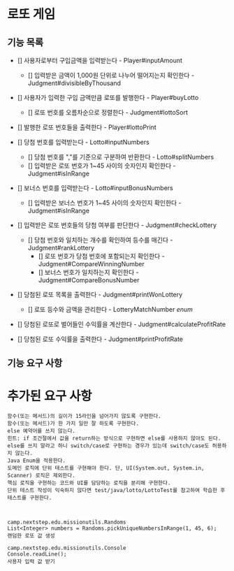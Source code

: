 # 로또 게임

## 기능 목록

- [] 사용자로부터 구입금액을 입력받는다 - Player#inputAmount
  - [] 입력받은 금액이 1,000원 단위로 나누어 떨어지는지 확인한다 - Judgment#divisibleByThousand 
- [] 사용자가 입력한 구입 금액만큼 로또를 발행한다 - Player#buyLotto
  - [] 로또 번호를 오름차순으로 정렬한다 - Judgment#lottoSort
- [] 발행한 로또 번호들을 출력한다 - Player#lottoPrint


- [] 당첨 번호를 입력받는다 - Lotto#inputNumbers
  - [] 당첨 번호를 ","를 기준으로 구분하여 반환한다 - Lotto#splitNumbers
  - [] 입력받은 로또 번호가 1~45 사이의 숫자인지 확인한다 - Judgment#isInRange
- [] 보너스 번호를 입력받는다 - Lotto#inputBonusNumbers
  - [] 입력받은 보너스 번호가 1~45 사이의 숫자인지 확인한다 - Judgment#isInRange


- [] 입력받은 로또 번호들의 당첨 여부를 판단한다 - Judgment#checkLottery
    - [] 당첨 번호와 일치하는 개수를 확인하여 등수를 매긴다 - Judgment#rankLottery
      - [] 로또 번호가 당첨 번호에 포함되는지 확인한다 - Judgment#CompareWinningNumber
      - [] 보너스 번호가 일치하는지 확인한다 - Judgment#CompareBonusNumber
- [] 당첨된 로또 목록을 출력한다 - Judgment#printWonLottery
  - [] 로또 등수와 금액을 관리한다 - LotteryMatchNumber *enum*
- [] 당첨된 로또로 벌어들인 수익률을 계산한다 - Judgment#calculateProfitRate
- [] 당첨된 로또 수익률을 출력한다 - Judgment#printProfitRate


## 기능 요구 사항

# 추가된 요구 사항
    함수(또는 메서드)의 길이가 15라인을 넘어가지 않도록 구현한다.
    함수(또는 메서드)가 한 가지 일만 잘 하도록 구현한다.
    else 예약어를 쓰지 않는다.
    힌트: if 조건절에서 값을 return하는 방식으로 구현하면 else를 사용하지 않아도 된다.
    else를 쓰지 말라고 하니 switch/case로 구현하는 경우가 있는데 switch/case도 허용하지 않는다.
    Java Enum을 적용한다.
    도메인 로직에 단위 테스트를 구현해야 한다. 단, UI(System.out, System.in, Scanner) 로직은 제외한다.
    핵심 로직을 구현하는 코드와 UI를 담당하는 로직을 분리해 구현한다.
    단위 테스트 작성이 익숙하지 않다면 test/java/lotto/LottoTest를 참고하여 학습한 후 테스트를 구현한다.



    camp.nextstep.edu.missionutils.Randoms
    List<Integer> numbers = Randoms.pickUniqueNumbersInRange(1, 45, 6);
    랜덤한 로또 값 생성

    camp.nextstep.edu.missionutils.Console
    Console.readLine();
    사용자 입력 값 받기
